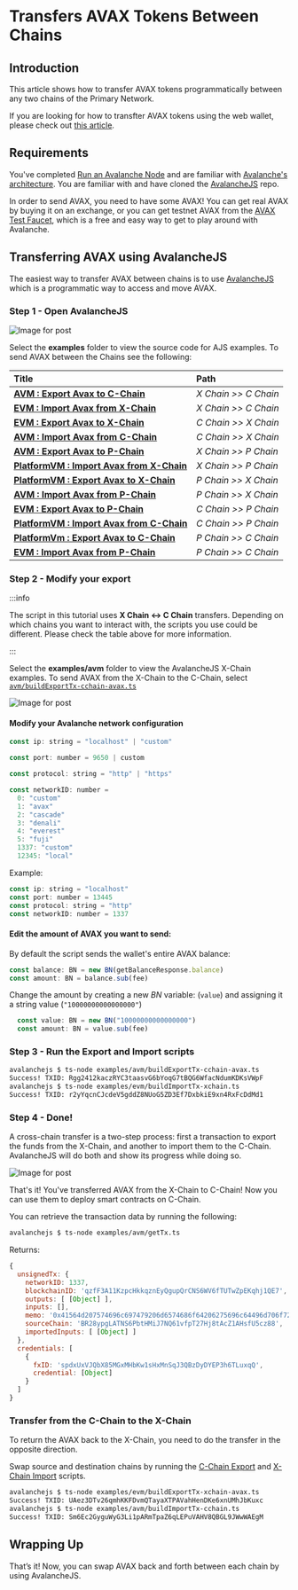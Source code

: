 # Transfers AVAX Tokens Between Chains

## Introduction

This article shows how to transfer AVAX tokens programmatically between any two chains of the Primary Network.

If you are looking for how to transfter AVAX tokens using the web wallet, please check out [this article](https://support.avax.network/en/articles/6169872-how-to-make-a-cross-chain-transfer-in-the-avalanche-wallet).

## Requirements

You've completed [Run an Avalanche Node](../nodes/build/run-avalanche-node-manually.md) and are familiar with [Avalanche's architecture](../overview/getting-started/avalanche-platform.md). You are familiar with and have cloned the [AvalancheJS](https://github.com/ava-labs/AvalancheJS) repo.

In order to send AVAX, you need to have some AVAX! You can get real AVAX by buying it on an exchange, or you can get testnet AVAX from the [AVAX Test Faucet](https://faucet.avax.network), which is a free and easy way to get to play around with Avalanche.


## Transferring AVAX using AvalancheJS

The easiest way to transfer AVAX between chains is to use [AvalancheJS](https://github.com/ava-labs/AvalancheJS) which is a programmatic way to access and move AVAX.

### Step 1 - Open AvalancheJS

![Image for post](/img/examples.png)

Select the **examples** folder to view the source code for AJS examples. To send AVAX between the Chains see the following:

| Title | Path |
| :--- | :--- |
| [**AVM : Export Avax to C-Chain**](https://github.com/ava-labs/avalanchejs/blob/master/examples/avm/buildExportTx-cchain-avax.ts) | _X Chain >> C Chain_ |
| [**EVM : Import Avax from X-Chain**](https://github.com/ava-labs/avalanchejs/blob/master/examples/evm/buildImportTx-xchain.ts) | _X Chain >> C Chain_ |
| [**EVM : Export Avax to X-Chain**](https://github.com/ava-labs/avalanchejs/blob/master/examples/evm/buildExportTx-xchain-avax.ts) | _C Chain >> X Chain_ |
| [**AVM : Import Avax from C-Chain**](https://github.com/ava-labs/avalanchejs/blob/master/examples/avm/buildImportTx-cchain.ts) | _C Chain >> X Chain_ |
| [**AVM : Export Avax to P-Chain**](https://github.com/ava-labs/avalanchejs/blob/master/examples/avm/buildExportTx-PChain.ts) | _X Chain >> P Chain_ |
| [**PlatformVM : Import Avax from X-Chain**](https://github.com/ava-labs/avalanchejs/blob/master/examples/platformvm/buildImportTx-XChain.ts) | _X Chain >> P Chain_ |
| [**PlatformVM : Export Avax to X-Chain**](https://github.com/ava-labs/avalanchejs/blob/master/examples/platformvm/buildExportTx-XChain.ts) | _P Chain >> X Chain_ |
| [**AVM : Import Avax from P-Chain**](https://github.com/ava-labs/avalanchejs/blob/master/examples/avm/buildImportTx-PChain.ts) | _P Chain >> X Chain_ |
| [**EVM : Export Avax to P-Chain**](https://github.com/ava-labs/avalanchejs/blob/master/examples/evm/buildExportTx-pchain.ts) | _C Chain >> P Chain_ |
| [**PlatformVM : Import Avax from C-Chain**](https://github.com/ava-labs/avalanchejs/blob/master/examples/platformvm/buildImportTx-CChain.ts) | _C Chain >> P Chain_ |
| [**PlatformVm : Export Avax to C-Chain**](https://github.com/ava-labs/avalanchejs/blob/master/examples/platformvm/buildExportTx-CChain.ts) | _P Chain >> C Chain_ |
| [**EVM : Import Avax from P-Chain**](https://github.com/ava-labs/avalanchejs/blob/master/examples/evm/buildImportTx-PChain.ts) | _P Chain >> C Chain_ |


### Step 2 - Modify your export

:::info

The script in this tutorial uses **X Chain <-> C Chain** transfers. Depending on which chains you want to interact with, the scripts you use could be different. Please check the table above for more information.

:::

Select the **examples/avm** folder to view the AvalancheJS X-Chain examples. To send AVAX from the X-Chain to the C-Chain, select [```avm/buildExportTx-cchain-avax.ts```](https://github.com/ava-labs/avalanchejs/blob/master/examples/avm/buildExportTx-cchain-avax.ts)

![Image for post](/img/ajs-export-cchain-res.png)

#### Modify your Avalanche network configuration

```js
const ip: string = "localhost" | "custom"
```
```js
const port: number = 9650 | custom
```
```js
const protocol: string = "http" | "https"
```

```js
const networkID: number =
  0: "custom"
  1: "avax"
  2: "cascade"
  3: "denali"
  4: "everest"
  5: "fuji"
  1337: "custom"
  12345: "local"
  ```

Example:
```js
const ip: string = "localhost"
const port: number = 13445
const protocol: string = "http"
const networkID: number = 1337
```

#### Edit the amount of AVAX you want to send:
By default the script sends the wallet's entire AVAX balance:

```js
const balance: BN = new BN(getBalanceResponse.balance)
const amount: BN = balance.sub(fee)
```

Change the amount by creating a new _BN_ variable: (```value```) and assigning it a string value (```"10000000000000000"```) 
```js
  const value: BN = new BN("10000000000000000")
  const amount: BN = value.sub(fee)
  ```

### Step 3 - Run the Export and Import scripts

```zsh
avalanchejs $ ts-node examples/avm/buildExportTx-cchain-avax.ts
Success! TXID: Rgg2412kaczRYC3taasvG6bYoqG7tBQG6WfacNdumKDKsVWpF
avalanchejs $ ts-node examples/evm/buildImportTx-xchain.ts               
Success! TXID: r2yYqcnCJcdeV5gddZ8NUoG5ZD3Ef7DxbkiE9xn4RxFcDdMd1
```

### Step 4 - Done!

A cross-chain transfer is a two-step process: first a transaction to export the funds from the X-Chain, and another to import them to the C-Chain. AvalancheJS will do both and show its progress while doing so.

![Image for post](/img/ajs-getTx.png)

That's it! You've transferred AVAX from the X-Chain to C-Chain! Now you can use them to deploy smart contracts on C-Chain.

You can retrieve the transaction data by running the following:
```zsh
avalanchejs $ ts-node examples/avm/getTx.ts
```

Returns:
```js     
{
  unsignedTx: {
    networkID: 1337,
    blockchainID: 'qzfF3A11KzpcHkkqznEyQgupQrCNS6WV6fTUTwZpEKqhj1QE7',
    outputs: [ [Object] ],
    inputs: [],
    memo: '0x41564d207574696c697479206d6574686f64206275696c64496d706f7274547820746f20696d706f7274204156415820746f2074686520582d436861696e2066726f6d2074686520432d436861696e',
    sourceChain: 'BR28ypgLATNS6PbtHMiJ7NQ61vfpT27Hj8tAcZ1AHsfU5cz88',
    importedInputs: [ [Object] ]
  },
  credentials: [
    {
      fxID: 'spdxUxVJQbX85MGxMHbKw1sHxMnSqJ3QBzDyDYEP3h6TLuxqQ',
      credential: [Object]
    }
  ]
}
```
### Transfer from the C-Chain to the X-Chain

To return the AVAX back to the X-Chain, you need to do the transfer in the opposite direction.

Swap source and destination chains by running the [C-Chain Export](https://github.com/ava-labs/avalanchejs/blob/master/examples/evm/buildExportTx-xchain-avax.ts) and [X-Chain Import](https://github.com/ava-labs/avalanchejs/blob/master/examples/avm/buildImportTx-cchain.ts) scripts.

```zsh
avalanchejs $ ts-node examples/evm/buildExportTx-xchain-avax.ts
Success! TXID: UAez3DTv26qmhKKFDvmQTayaXTPAVahHenDKe6xnUMhJbKuxc
avalanchejs $ ts-node examples/avm/buildImportTx-cchain.ts
Success! TXID: Sm6Ec2GyguWyG3Li1pARmTpaZ6qLEPuVAHV8QBGL9JWwWAEgM     
```

## Wrapping Up

That’s it! Now, you can swap AVAX back and forth between each chain by using AvalancheJS.

